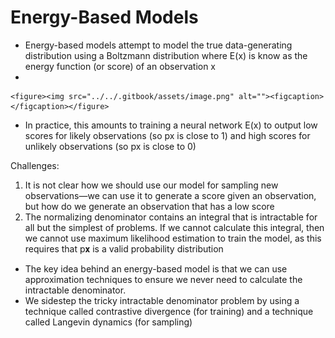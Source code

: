 # Energy-Based Models

* Energy-based models attempt to model the true data-generating distribution using a Boltzmann distribution where E(x) is know as the energy function (or score) of an observation x
*

    <figure><img src="../../.gitbook/assets/image.png" alt=""><figcaption></figcaption></figure>
* In practice, this amounts to training a neural network E(x) to output low scores for likely observations (so px is close to 1) and high scores for unlikely observations (so px is close to 0)

Challenges:

1. It is not clear how we should use our model for sampling new observations—we can use it to generate a score given an observation, but how do we generate an observation that has a low score
2. The normalizing denominator contains an integral that is intractable for all but the simplest of problems. If we cannot calculate this integral, then we cannot use maximum likelihood estimation to train the model, as this requires that p𝐱 is a valid probability distribution

* The key idea behind an energy-based model is that we can use approximation techniques to ensure we never need to calculate the intractable denominator.
* We sidestep the tricky intractable denominator problem by using a technique called contrastive divergence (for training) and a technique called Langevin dynamics (for sampling)
